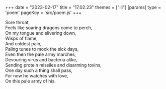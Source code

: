 +++
date = "2023-02-17"
title = "17.02.23"
themes = ["ill"]
[params]
  type = 'poem'
  pageKey = 'src/poem.js'
+++

Sore throat,  
Feels like soaring dragons come to perch,  
On my tongue and slivering down,  
Wisps of flame,  
And coldest pain,  
Paling tunes to mock the sick days,  
Even then the pale army marches,  
Devouring virus and bacteria alike,  
Sending protein missiles and disarming toxins,  
One day such a thing shall pass,  
For now he watches with love,  
On this pale army of his.
